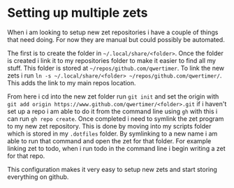 # Setting up multiple zets

When i am looking to setup new zet repositories i have a couple of things that need doing. For now they are manual but could possibly be automated. 

The first is to create the folder in `~/.local/share/<folder>`. Once the folder is created i link it to my repositories folder to make it easier to find all my stuff. This folder is stored at `~/repos/github.com/qwertimer`. To link the new zets i run `ln -s ~/.local/share/<folder> ~/repos/github.com/qwertimer/`. This adds the link to my main repos location.

From here i cd into the new zet folder run `git init` and set the origin with `git add origin https://www.github.com/qwertimer/<folder>.git` if i haven't set up a repo i am able to do it from the command line using `gh` with this i can run `gh repo create`. Once completed i need to symlink the zet program to my new zet repository. This is done by moving into my scripts folder which is stored in my `.dotfiles` folder. By symlinking to a new name i am able to run that command and open the zet for that folder. For example linking zet to todo, when i run todo in the command line i begin writing a zet for that repo.

This configuration makes it very easy to setup new zets and start storing everything on github. 
